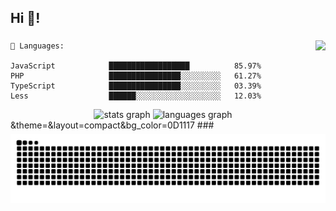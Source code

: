 <h2 align="left">Hi 👋!</h2>

###

<img align="right" height="150" src="https://media0.giphy.com/media/v1.Y2lkPTc5MGI3NjExcmNhdGVmeTRhYndob2w0ZnVla2Y1ZnJta3g2dXB4anFvaWQwZHV0ayZlcD12MV9pbnRlcm5hbF9naWZfYnlfaWQmY3Q9Zw/KicQlFsDHdhAs/giphy.gif"  />

```text
💬 Languages:

JavaScript            ██████████████████          85.97%
PHP                   ████████████████░░░░░░░░░   61.27%
TypeScript            ████████████████░░░░░░░░░   03.39%
Less                  ██████░░░░░░░░░░░░░░░░░░░   12.03%
```

<div align="center">
  <img src="https://github-readme-stats.vercel.app/api?username=Ngoc-Khanh&hide_title=false&hide_rank=false&show_icons=true&include_all_commits=true&count_private=true&disable_animations=false&theme=dracula&locale=en&hide_border=true&bg_color=00000000" height="150" alt="stats graph" />
  <img src="https://github-readme-stats.vercel.app/api/top-langs?username=Ngoc-Khanh&locale=en&hide_title=false&layout=compact&card_width=320&langs_count=5&theme=dracula&hide_border=true&bg_color=00000000" height="150" alt="languages graph"  />
<!--   <img src="https://github-readme-streak-stats.herokuapp.com/?user=Ngoc-Khanh&locale=en&hide_title=false&layout=compact&langs_count=5&theme=midnight-purple&hide_border=true&bg_color=0D1117" alt="GitHub Streak" width="50%" /> -->
</div>
&theme=&layout=compact&bg_color=0D1117
###

<img src="https://raw.githubusercontent.com/Ngoc-Khanh/Ngoc-Khanh/output/snake.svg" alt="Snake animation" />

###
